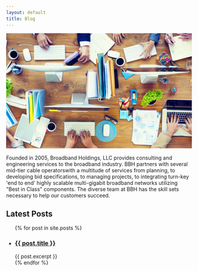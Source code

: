 ```yaml
---
layout: default
title: Blog
---
```


![image](/assets/img/office.jpg)

Founded in 2005, Broadband Holdings, LLC provides consulting and engineering services to the broadband industry. BBH partners with several mid-tier cable operatorswith a multitude of services from planning, to developing bid specifications, to managing projects, to integrating turn-key 'end to end' highly scalable multi-gigabit broadband networks utilizing "Best in Class" components. The diverse team at BBH has the skill sets necessary to help our customers succeed.

<h2>Latest Posts</h2>

<ul>
  {% for post in site.posts %}
    <li>
      <h3><a href="{{ post.url }}">{{ post.title }}</a></h3>
      {{ post.excerpt }}
    </li>
  {% endfor %}
</ul>